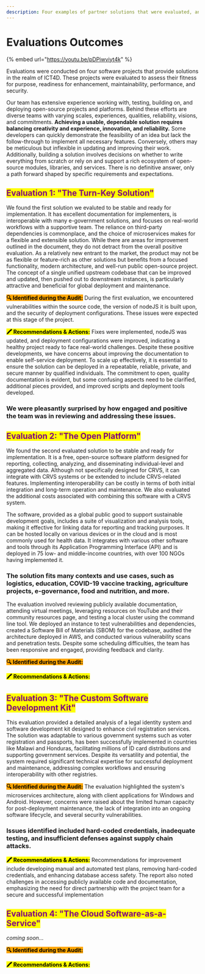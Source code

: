 ```yaml
---
description: Four examples of partner solutions that were evaluated, and what we learned
---
```


# Evaluations Outcomes

{% embed url="https://youtu.be/pDPiwviyt4k" %}

Evaluations were conducted on four software projects that provide solutions in the realm of ICT4D. These projects were evaluated to assess their fitness for purpose, readiness for enhancement, maintainability, performance, and security.

Our team has extensive experience working with, testing, building on, and deploying open-source projects and platforms. Behind these efforts are diverse teams with varying scales, experiences, qualities, reliability, visions, and commitments. **Achieving a usable, dependable solution requires balancing creativity and experience, innovation, and reliability.** Some developers can quickly demonstrate the feasibility of an idea but lack the follow-through to implement all necessary features. Conversely, others may be meticulous but inflexible in updating and improving their work. Additionally, building a solution involves decisions on whether to write everything from scratch or rely on and support a rich ecosystem of open-source modules, libraries, and services. There is no definitive answer, only a path forward shaped by specific requirements and expectations.

## <mark style="color:purple;">Evaluation 1: "The Turn-Key Solution"</mark>

We found the first solution we evaluted to be stable and ready for implementation. It has excellent documentation for implementers, is interoperable with many e-government solutions, and focuses on real-world workflows with a supportive team. The reliance on third-party dependencies is commonplace, and the choice of microservices makes for a flexible and extensible solution. While there are areas for improvement outlined in the document, they do not detract from the overall positive evaluation. As a relatively new entrant to the market, the product may not be as flexible or feature-rich as other solutions but benefits from a focused functionality, modern architecture, and well-run public open-source project. The concept of a single unified upstream codebase that can be improved and updated, then pushed out to downstream instances, is particularly attractive and beneficial for global deployment and maintenance.

<mark style="background-color:orange;">**🔍 Identified during the Audit:**</mark> During the first evaluation, we encountered vulnerabilities within the source code, the version of nodeJS it is built upon, and the security of deployment configurations. These issues were expected at this stage of the project.&#x20;

<mark style="background-color:yellow;">**🖍 Recommendations & Actions:**</mark> Fixes were implemented, nodeJS was updated, and deployment configurations were improved, indicating a healthy project ready to face real-world challenges. Despite these positive developments, we have concerns about improving the documentation to enable self-service deployment. To scale up effectively, it is essential to ensure the solution can be deployed in a repeatable, reliable, private, and secure manner by qualified individuals. The commitment to open, quality documentation is evident, but some confusing aspects need to be clarified, additional pieces provided, and improved scripts and deployment tools developed.

### **We were pleasantly surprised by how engaged and positive the team was in reviewing and addressing these issues**.&#x20;

## <mark style="color:purple;">Evaluation 2: "The Open Platform"</mark>

We found the second evaluated solution to be stable and ready for implementation. It is a free, open-source software platform designed for reporting, collecting, analyzing, and disseminating individual-level and aggregated data. Although not specifically designed for CRVS, it can integrate with CRVS systems or be extended to include CRVS-related features. Implementing interoperability can be costly in terms of both initial integration and long-term operation and maintenance. We also evaluated the additional costs associated with combining this software with a CRVS system.

The software, provided as a global public good to support sustainable development goals, includes a suite of visualization and analysis tools, making it effective for linking data for reporting and tracking purposes. It can be hosted locally on various devices or in the cloud and is most commonly used for health data. It integrates with various other software and tools through its Application Programming Interface (API) and is deployed in 75 low- and middle-income countries, with over 100 NGOs having implemented it.&#x20;

### **The solution fits many contexts and use cases, such as logistics, education, COVID-19 vaccine tracking, agriculture projects, e-governance, food and nutrition, and more**.&#x20;

The evaluation involved reviewing publicly available documentation, attending virtual meetings, leveraging resources on YouTube and their community resources page, and testing a local cluster using the command line tool. We deployed an instance to test vulnerabilities and dependencies, created a Software Bill of Materials (SBOM) for the codebase, audited the architecture deployed in AWS, and conducted various vulnerability scans and penetration tests. Despite some scheduling difficulties, the team has been responsive and engaged, providing feedback and clarity.

<mark style="background-color:orange;">**🔍 Identified during the Audit:**</mark>

<mark style="background-color:yellow;">**🖍 Recommendations & Actions:**</mark>&#x20;

## <mark style="color:purple;">Evaluation 3: "The Custom Software Development Kit"</mark>

This evaluation provided a detailed analysis of a legal identity system and software development kit designed to enhance civil registration services. The solution was adaptable to various government systems such as voter registration and passports, has been successfully implemented in countries like Malawi and Honduras, facilitating millions of ID card distributions and supporting government services. Despite its versatility and potential, the system required significant technical expertise for successful deployment and maintenance, addressing complex workflows and ensuring interoperability with other registries.

<mark style="background-color:orange;">**🔍 Identified during the Audit:**</mark> The evaluation highlighted the system's microservices architecture, along with client applications for Windows and Android. However, concerns were raised about the limited human capacity for post-deployment maintenance, the lack of integration into an ongoing software lifecycle, and several security vulnerabilities.&#x20;

### Issues identified included hard-coded credentials, inadequate testing, and insufficient defenses against supply chain attacks.&#x20;

<mark style="background-color:yellow;">**🖍 Recommendations & Actions:**</mark> Recommendations for improvement include developing manual and automated test plans, removing hard-coded credentials, and enhancing database access safety. The report also noted challenges in accessing publicly available code and documentation, emphasizing the need for direct partnership with the project team for a secure and successful implementation

## <mark style="color:purple;">Evaluation 4: "The Cloud Software-as-a-Service"</mark>

_coming soon..._

<mark style="background-color:orange;">**🔍 Identified during the Audit:**</mark>

<mark style="background-color:yellow;">**🖍 Recommendations & Actions:**</mark>&#x20;

